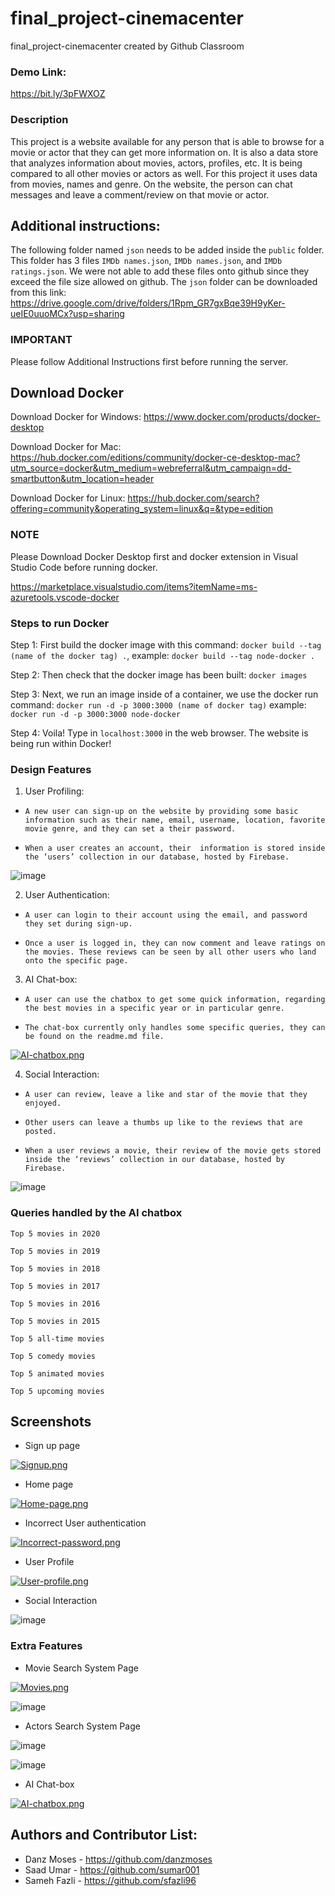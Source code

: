 # final_project-cinemacenter
final_project-cinemacenter created by Github Classroom

### Demo Link:

https://bit.ly/3pFWXOZ

### Description 
This project is a website available for any person that is able to browse for a movie or actor that they can get more information on. It is also a data store that analyzes information about movies, actors, profiles, etc. It is being compared to all other movies or actors as well. For this project it uses data from movies, names and genre. On the website, the person can chat messages and leave a comment/review on that movie or actor.



## Additional instructions:

The following folder named `json` needs to be added inside the `public` folder. This folder has 3 files `IMDb names.json`, `IMDb names.json`,
and `IMDb ratings.json`. We were not able to add these files onto github since they exceed the file size allowed on github. The `json` folder can be downloaded from this link: 
https://drive.google.com/drive/folders/1Rpm_GR7gxBqe39H9yKer-ueIE0uuoMCx?usp=sharing

 ### IMPORTANT
 Please follow Additional Instructions first before running the server.
 
 ## Download Docker 
 Download Docker for Windows: https://www.docker.com/products/docker-desktop
 
 Download Docker for Mac: https://hub.docker.com/editions/community/docker-ce-desktop-mac?utm_source=docker&utm_medium=webreferral&utm_campaign=dd-smartbutton&utm_location=header
 
 Download Docker for Linux: https://hub.docker.com/search?offering=community&operating_system=linux&q=&type=edition

### NOTE
Please Download Docker Desktop first and docker extension in Visual Studio Code before running docker. 

https://marketplace.visualstudio.com/items?itemName=ms-azuretools.vscode-docker

### Steps to run Docker
 Step 1: First build the docker image with this command: `docker build --tag (name of the docker tag) .`, example: `docker build --tag node-docker .`
 
 Step 2: Then check that the docker image has been built: `docker images`
 
 Step 3: Next, we run an image inside of a container, we use the docker run command: `docker run -d -p 3000:3000 (name of docker tag)` example: `docker run -d -p 3000:3000 node-docker`
 
 Step 4: Voila! Type in `localhost:3000` in the web browser. The website is being run within Docker!
 
### Design Features

1. User Profiling: <br>

  *  `A new user can sign-up on the website by providing some basic information such as their name, email, username, location, favorite movie genre, and they can set a their password.`

 *   `When a user creates an account, their  information is stored inside the ‘users’ collection in our database, hosted by Firebase.`
 
 ![image](https://user-images.githubusercontent.com/43709736/121608698-584daf00-ca07-11eb-9982-cee0d97181d5.png)



2. User Authentication: <br>


*    `A user can login to their account using the email, and password they set during sign-up.`

 *   `Once a user is logged in, they can now comment and leave ratings on the movies. These reviews can be seen by all other users who land onto the specific page.`

3. AI Chat-box: <br>

 *   `A user can use the chatbox to get some quick information, regarding the best movies in a specific year or in particular genre.`

*   `The chat-box currently only handles some specific queries, they can be found on the readme.md file.   `

[![AI-chatbox.png](https://i.postimg.cc/63hFT5dg/AI-chatbox.png)](https://postimg.cc/YGhds7Dz)



4. Social Interaction: <br>

* `A user can review, leave a like and star of the movie that they enjoyed.`

* `Other users can leave a thumbs up like to the reviews that are posted. `

* `When a user reviews a movie, their review of the movie gets stored inside the ‘reviews’ collection in our database, hosted by Firebase.`

![image](https://user-images.githubusercontent.com/43709736/121608560-17ee3100-ca07-11eb-9784-c016519b2b2f.png)



### Queries handled by the AI chatbox
`Top 5 movies in 2020`

`Top 5 movies in 2019`

`Top 5 movies in 2018`

`Top 5 movies in 2017`

`Top 5 movies in 2016`

`Top 5 movies in 2015`

`Top 5 all-time movies`

`Top 5 comedy movies`

`Top 5 animated movies`

`Top 5 upcoming movies`


## Screenshots

* Sign up page

[![Signup.png](https://i.postimg.cc/SKHxVd3k/Signup.png)](https://postimg.cc/cKMWLRdb)

* Home page

[![Home-page.png](https://i.postimg.cc/R0Kk5TqM/Home-page.png)](https://postimg.cc/nsVRqBv5)

* Incorrect User authentication

[![Incorrect-password.png](https://i.postimg.cc/9QpxGN4w/Incorrect-password.png)](https://postimg.cc/jDDQTc4R)

* User Profile

[![User-profile.png](https://i.postimg.cc/DzSq8C1T/User-profile.png)](https://postimg.cc/67N7PfHj)

* Social Interaction 

![image](https://user-images.githubusercontent.com/43709736/121599016-567bef80-c9f7-11eb-97b3-8db8009d0c30.png)


### Extra Features 

* Movie Search System Page

[![Movies.png](https://i.postimg.cc/3xD6mZXg/Movies.png)](https://postimg.cc/bZp3jkFJ)

![image](https://user-images.githubusercontent.com/43709736/121599016-567bef80-c9f7-11eb-97b3-8db8009d0c30.png)


* Actors Search System Page

![image](https://user-images.githubusercontent.com/43709736/121597970-24b65900-c9f6-11eb-9a15-b5e9d4dfa950.png)

![image](https://user-images.githubusercontent.com/43709736/121599128-7b706280-c9f7-11eb-8fd0-25fe76c23fdd.png)


* AI Chat-box

[![AI-chatbox.png](https://i.postimg.cc/63hFT5dg/AI-chatbox.png)](https://postimg.cc/YGhds7Dz)





## Authors and Contributor List:

* Danz Moses - https://github.com/danzmoses
* Saad Umar - https://github.com/sumar001
* Sameh Fazli - https://github.com/sfazli96
